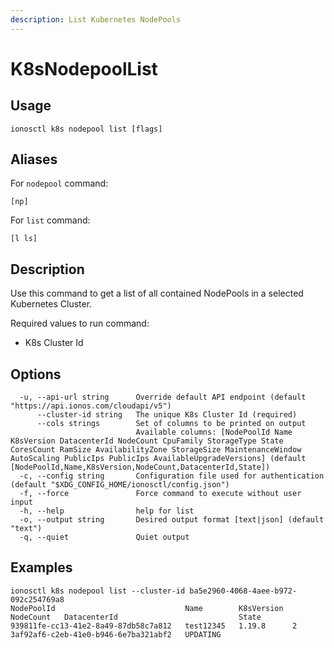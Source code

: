 ```yaml
---
description: List Kubernetes NodePools
---
```


# K8sNodepoolList

## Usage

```text
ionosctl k8s nodepool list [flags]
```

## Aliases

For `nodepool` command:
```text
[np]
```

For `list` command:
```text
[l ls]
```

## Description

Use this command to get a list of all contained NodePools in a selected Kubernetes Cluster.

Required values to run command:

* K8s Cluster Id

## Options

```text
  -u, --api-url string      Override default API endpoint (default "https://api.ionos.com/cloudapi/v5")
      --cluster-id string   The unique K8s Cluster Id (required)
      --cols strings        Set of columns to be printed on output 
                            Available columns: [NodePoolId Name K8sVersion DatacenterId NodeCount CpuFamily StorageType State CoresCount RamSize AvailabilityZone StorageSize MaintenanceWindow AutoScaling PublicIps PublicIps AvailableUpgradeVersions] (default [NodePoolId,Name,K8sVersion,NodeCount,DatacenterId,State])
  -c, --config string       Configuration file used for authentication (default "$XDG_CONFIG_HOME/ionosctl/config.json")
  -f, --force               Force command to execute without user input
  -h, --help                help for list
  -o, --output string       Desired output format [text|json] (default "text")
  -q, --quiet               Quiet output
```

## Examples

```text
ionosctl k8s nodepool list --cluster-id ba5e2960-4068-4aee-b972-092c254769a8 
NodePoolId                             Name        K8sVersion  NodeCount   DatacenterId                           State
939811fe-cc13-41e2-8a49-87db58c7a812   test12345   1.19.8      2           3af92af6-c2eb-41e0-b946-6e7ba321abf2   UPDATING
```

